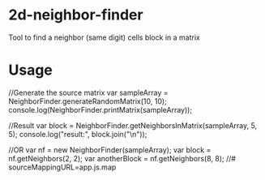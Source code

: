 # 2d-neighbor-finder
Tool to find a neighbor (same digit) cells block in a matrix

# Usage

//Generate the source matrix
var sampleArray = NeighborFinder.generateRandomMatrix(10, 10);
console.log(NeighborFinder.printMatrix(sampleArray));

//Result
var block = NeighborFinder.getNeighborsInMatrix(sampleArray, 5, 5);
console.log("result:", block.join("\n"));

//OR
var nf = new NeighborFinder(sampleArray);
var block = nf.getNeighbors(2, 2);
var anotherBlock = nf.getNeighbors(8, 8);
//# sourceMappingURL=app.js.map
